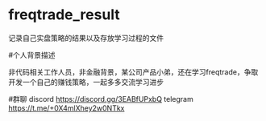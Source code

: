 # freqtrade_result

记录自己实盘策略的结果以及存放学习过程的文件

#个人背景描述

非代码相关工作人员，非金融背景，某公司产品小弟，还在学习freqtrade，争取开发一个自己的赚钱策略，一起多多交流学习进步

#群聊
discord
https://discord.gg/3EABfUPxbQ
telegram
https://t.me/+0X4mlXhey2w0NTkx

